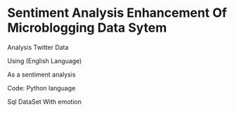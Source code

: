 # Sentiment Analysis Enhancement Of Microblogging Data Sytem

Analysis Twitter Data 

Using (English Language)

As a sentiment analysis

Code: Python language

Sql DataSet With emotion
